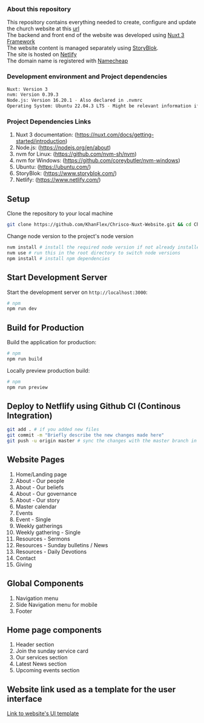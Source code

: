 ### About this repository

This repository contains everything needed to create, configure and update the church website at this [url](https://benevolent-torte-3f5e20.netlify.app)  
The backend and front end of the website was developed using [Nuxt 3 Framework](https://nuxt.com/docs/getting-started/introduction)  
The website content is managed separately using [StoryBlok](https://www.storyblok.com/).  
The site is hosted on [Netlify](https://www.netlify.com/)  
The domain name is registered with [Namecheap](https://www.namecheap.com/)  

### Development environment and Project dependencies

```bash
Nuxt: Version 3
nvm: Version 0.39.3
Node.js: Version 16.20.1 - Also declared in .nvmrc
Operating System: Ubuntu 22.04.3 LTS - Might be relevant information if symlinks don't work or file paths are invalid
```

### Project Dependencies Links

1. Nuxt 3 documentation: (https://nuxt.com/docs/getting-started/introduction)  
2. Node.js: (https://nodejs.org/en/about)  
3. nvm for Linux: (https://github.com/nvm-sh/nvm)  
4. nvm for Windows: (https://github.com/coreybutler/nvm-windows)  
5. Ubuntu: (https://ubuntu.com/)  
6. StoryBlok: (https://www.storyblok.com/)  
7. Netlify: (https://www.netlify.com/)  

## Setup

Clone the repository to your local machine

```bash
git clone https://github.com/KhanFlex/Chrisco-Nuxt-Website.git && cd Chrisco-Nuxt-Website
```

Change node version to the project's node version

```bash
nvm install # install the required node version if not already installed
nvm use # run this in the root directory to switch node versions
npm install # install npm dependencies
```

## Start Development Server

Start the development server on `http://localhost:3000`:

```bash
# npm
npm run dev
```

## Build for Production

Build the application for production:

```bash
# npm
npm run build
```

Locally preview production build:

```bash
# npm
npm run preview
```

## Deploy to Netflify using Github CI (Continous Integration)

```bash
git add . # if you added new files
git commit -m "Briefly describe the new changes made here"
git push -u origin master # sync the changes with the master branch in this repository. This will also trigger a deployment on Netlify reflecting the changes you made to the repository
```

## Website Pages

1.  Home/Landing page
2.  About - Our people
3.  About - Our beliefs
4.  About - Our governance
5.  About - Our story
6.  Master calendar
7.  Events
8.  Event - Single
9.  Weekly gatherings
10. Weekly gathering - Single
11. Resources - Sermons
12. Resources - Sunday bulletins / News
13. Resources - Daily Devotions
14. Contact
15. Giving

## Global Components

1. Navigation menu
2. Side Navigation menu for mobile
3. Footer

## Home page components

1. Header section
2. Join the sunday service card
3. Our services section
4. Latest News section
5. Upcoming events section

## Website link used as a template for the user interface

[Link to website's UI template](https://startertemplatecloud.com/g12/)
